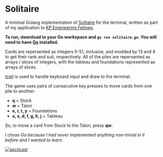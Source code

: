 # Solitaire

A minimal Golang implementation of [Solitaire](https://bicyclecards.com/how-to-play/solitaire/) for the terminal, written as part of my application to [KP Engineering Fellows](https://fellows.kleinerperkins.com/).

**To run, download to your Go workspace and `go run solitaire.go`. You will need to have [Go](https://golang.org/doc/install) installed.**

Cards are repersented as integers 0-51, inclusive, and modded by 13 and 4 to get their rank and suit, respectively. All of the piles are repersented as arrays / slices of integers, with the tableau and foundations represented as arrays of slices.

[tcell](https://github.com/gdamore/tcell) is used to handle keyboard input and draw to the terminal.

The game uses pairs of consecutive key presses to move cards from one pile to another:

- **q** = Stock
- **w** = Talon
- **e, r, t, y** = Foundations
- **a, s, d, f, g, h, j** = Tableau

So, to move a card from Stock to the Talon, press **qw**.

_I chose Go because I had never implemented anything non-trivial in it before and I wanted to learn._

[![asciicast](https://asciinema.org/a/n4xDFCB2WzJhUlmKcQKnZXGYc.svg)](https://asciinema.org/a/n4xDFCB2WzJhUlmKcQKnZXGYc)
